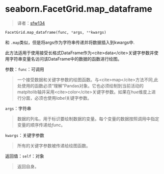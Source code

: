 # seaborn.FacetGrid.map_dataframe

> 译者：[sfw134](https://github.com/sfw134)

```py
FacetGrid.map_dataframe(func, *args, **kwargs)
```

和 `.map`类似，但是将args作为字符串传递并将数据插入到kwargs中.

此方法适用于使用接受长格式DataFrame作为&lt;cite&gt;data&lt;/cite&gt;关键字参数并使用字符串变量名访问该DataFrame中的数据的函数进行绘图。

参数：`func`：可调用

> 一个接受数据和关键字参数的绘图函数。与&lt;cite&gt;map&lt;/cite&gt;方法不同,此处使用的函数必须“理解”Pandas对象。它也必须绘制到当前活动的matpltolib轴并采用&lt;cite&gt;color&lt;/cite&gt;关键字参数。如果在<cite>hue</cite>维度上进行分面，必须也使用<cite>label</cite>关键字参数。

`args`：字符串

> 数据的列名，用于标识要绘制数据的变量。每个变量的数据按照调用中指定变量的顺序传递给<cite>func</cite>。

`kwargs`：关键字参数

> 所有的关键字参数被传递给绘图函数。


返回值：`self`：对象

> 返回自身。


